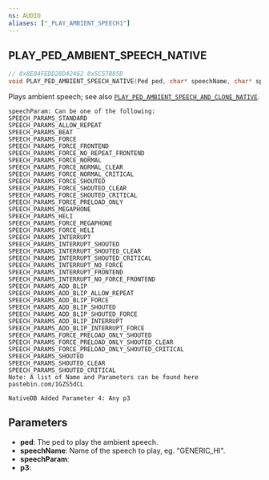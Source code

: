 ```yaml
---
ns: AUDIO
aliases: ["_PLAY_AMBIENT_SPEECH1"]
---
```

## PLAY_PED_AMBIENT_SPEECH_NATIVE

```c
// 0x8E04FEDD28D42462 0x5C57B85D
void PLAY_PED_AMBIENT_SPEECH_NATIVE(Ped ped, char* speechName, char* speechParam, Any p3);
```

Plays ambient speech; see also [`PLAY_PED_AMBIENT_SPEECH_AND_CLONE_NATIVE`](#_0xC6941B4A3A8FBBB9).

```
speechParam: Can be one of the following:
SPEECH_PARAMS_STANDARD
SPEECH_PARAMS_ALLOW_REPEAT
SPEECH_PARAMS_BEAT
SPEECH_PARAMS_FORCE
SPEECH_PARAMS_FORCE_FRONTEND
SPEECH_PARAMS_FORCE_NO_REPEAT_FRONTEND
SPEECH_PARAMS_FORCE_NORMAL
SPEECH_PARAMS_FORCE_NORMAL_CLEAR
SPEECH_PARAMS_FORCE_NORMAL_CRITICAL
SPEECH_PARAMS_FORCE_SHOUTED
SPEECH_PARAMS_FORCE_SHOUTED_CLEAR
SPEECH_PARAMS_FORCE_SHOUTED_CRITICAL
SPEECH_PARAMS_FORCE_PRELOAD_ONLY
SPEECH_PARAMS_MEGAPHONE
SPEECH_PARAMS_HELI
SPEECH_PARAMS_FORCE_MEGAPHONE
SPEECH_PARAMS_FORCE_HELI
SPEECH_PARAMS_INTERRUPT
SPEECH_PARAMS_INTERRUPT_SHOUTED
SPEECH_PARAMS_INTERRUPT_SHOUTED_CLEAR
SPEECH_PARAMS_INTERRUPT_SHOUTED_CRITICAL
SPEECH_PARAMS_INTERRUPT_NO_FORCE
SPEECH_PARAMS_INTERRUPT_FRONTEND
SPEECH_PARAMS_INTERRUPT_NO_FORCE_FRONTEND
SPEECH_PARAMS_ADD_BLIP
SPEECH_PARAMS_ADD_BLIP_ALLOW_REPEAT
SPEECH_PARAMS_ADD_BLIP_FORCE
SPEECH_PARAMS_ADD_BLIP_SHOUTED
SPEECH_PARAMS_ADD_BLIP_SHOUTED_FORCE
SPEECH_PARAMS_ADD_BLIP_INTERRUPT
SPEECH_PARAMS_ADD_BLIP_INTERRUPT_FORCE
SPEECH_PARAMS_FORCE_PRELOAD_ONLY_SHOUTED
SPEECH_PARAMS_FORCE_PRELOAD_ONLY_SHOUTED_CLEAR
SPEECH_PARAMS_FORCE_PRELOAD_ONLY_SHOUTED_CRITICAL
SPEECH_PARAMS_SHOUTED
SPEECH_PARAMS_SHOUTED_CLEAR
SPEECH_PARAMS_SHOUTED_CRITICAL
Note: A list of Name and Parameters can be found here pastebin.com/1GZS5dCL
```

```
NativeDB Added Parameter 4: Any p3
```

## Parameters
* **ped**: The ped to play the ambient speech.
* **speechName**: Name of the speech to play, eg. "GENERIC_HI".
* **speechParam**: 
* **p3**: 

